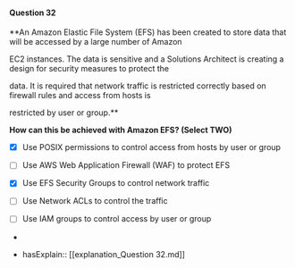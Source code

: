 #### Question  32

**An Amazon Elastic File System (EFS) has been created to store data that will be accessed by a large number of Amazon

EC2 instances. The data is sensitive and a Solutions Architect is creating a design for security measures to protect the

data. It is required that network traffic is restricted correctly based on firewall rules and access from hosts is

restricted by user or group.**

**How can this be achieved with Amazon EFS? (Select TWO)**

- [x] Use POSIX permissions to control access from hosts by user or group

- [ ] Use AWS Web Application Firewall (WAF) to protect EFS

- [x] Use EFS Security Groups to control network traffic

- [ ] Use Network ACLs to control the traffic

- [ ] Use IAM groups to control access by user or group

*

- hasExplain:: [[explanation_Question  32.md]]
